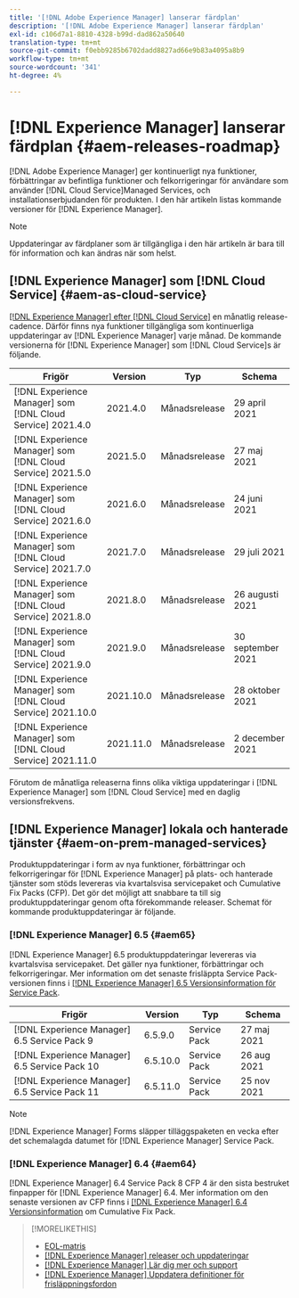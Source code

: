```yaml
---
title: '[!DNL Adobe Experience Manager] lanserar färdplan'
description: '[!DNL Adobe Experience Manager] lanserar färdplan'
exl-id: c106d7a1-8810-4328-b99d-dad862a50640
translation-type: tm+mt
source-git-commit: f0ebb9285b6702dadd8827ad66e9b83a4095a8b9
workflow-type: tm+mt
source-wordcount: '341'
ht-degree: 4%

---
```


# [!DNL Experience Manager] lanserar färdplan  {#aem-releases-roadmap}

[!DNL Adobe Experience Manager] ger kontinuerligt nya funktioner, förbättringar av befintliga funktioner och felkorrigeringar för användare som använder  [!DNL Cloud Service]Managed Services, och installationserbjudanden för produkten. I den här artikeln listas kommande versioner för [!DNL Experience Manager].

>[!NOTE]
>
>Uppdateringar av färdplaner som är tillgängliga i den här artikeln är bara till för information och kan ändras när som helst.

## [!DNL Experience Manager] som  [!DNL Cloud Service] {#aem-as-cloud-service}

[[!DNL Experience Manager] efter  [!DNL Cloud Service]](https://experienceleague.adobe.com/docs/experience-manager-cloud-service/release-notes/home.html) en månatlig release-cadence. Därför finns nya funktioner tillgängliga som kontinuerliga uppdateringar av [!DNL Experience Manager] varje månad. De kommande versionerna för [!DNL Experience Manager] som [!DNL Cloud Service]s är följande.

| Frigör | Version | Typ | Schema |
|---|---|---|---|
| [!DNL Experience Manager] som  [!DNL Cloud Service] 2021.4.0 | 2021.4.0 | Månadsrelease | 29 april 2021 |
| [!DNL Experience Manager] som  [!DNL Cloud Service] 2021.5.0 | 2021.5.0 | Månadsrelease | 27 maj 2021 |
| [!DNL Experience Manager] som  [!DNL Cloud Service] 2021.6.0 | 2021.6.0 | Månadsrelease | 24 juni 2021 |
| [!DNL Experience Manager] som  [!DNL Cloud Service] 2021.7.0 | 2021.7.0 | Månadsrelease | 29 juli 2021 |
| [!DNL Experience Manager] som  [!DNL Cloud Service] 2021.8.0 | 2021.8.0 | Månadsrelease | 26 augusti 2021 |
| [!DNL Experience Manager] som  [!DNL Cloud Service] 2021.9.0 | 2021.9.0 | Månadsrelease | 30 september 2021 |
| [!DNL Experience Manager] som  [!DNL Cloud Service] 2021.10.0 | 2021.10.0 | Månadsrelease | 28 oktober 2021 |
| [!DNL Experience Manager] som  [!DNL Cloud Service] 2021.11.0 | 2021.11.0 | Månadsrelease | 2 december 2021 |

Förutom de månatliga releaserna finns olika viktiga uppdateringar i [!DNL Experience Manager] som [!DNL Cloud Service] med en daglig versionsfrekvens.

## [!DNL Experience Manager] lokala och hanterade tjänster  {#aem-on-prem-managed-services}

Produktuppdateringar i form av nya funktioner, förbättringar och felkorrigeringar för [!DNL Experience Manager] på plats- och hanterade tjänster som stöds levereras via kvartalsvisa servicepaket och Cumulative Fix Packs (CFP). Det gör det möjligt att snabbare ta till sig produktuppdateringar genom ofta förekommande releaser. Schemat för kommande produktuppdateringar är följande.

### [!DNL Experience Manager] 6.5  {#aem65}

[!DNL Experience Manager] 6.5 produktuppdateringar levereras via kvartalsvisa servicepaket. Det gäller nya funktioner, förbättringar och felkorrigeringar. Mer information om det senaste frisläppta Service Pack-versionen finns i [[!DNL Experience Manager] 6.5 Versionsinformation för Service Pack](https://experienceleague.adobe.com/docs/experience-manager-65/release-notes/service-pack/sp-release-notes.html).

| Frigör | Version | Typ | Schema |
|---|---|---|---|
| [!DNL Experience Manager] 6.5 Service Pack 9 | 6.5.9.0 | Service Pack | 27 maj 2021 |
| [!DNL Experience Manager] 6.5 Service Pack 10 | 6.5.10.0 | Service Pack | 26 aug 2021 |
| [!DNL Experience Manager] 6.5 Service Pack 11 | 6.5.11.0 | Service Pack | 25 nov 2021 |

>[!NOTE]
>
>[!DNL Experience Manager] Forms släpper tilläggspaketen en vecka efter det schemalagda datumet för  [!DNL Experience Manager] Service Pack.

### [!DNL Experience Manager] 6.4  {#aem64}

[!DNL Experience Manager] 6.4 Service Pack 8 CFP 4 är den sista bestruket finpapper för  [!DNL Experience Manager] 6.4. Mer information om den senaste versionen av CFP finns i  [[!DNL Experience Manager] 6.4 Versionsinformation](https://experienceleague.adobe.com/docs/experience-manager-64/release-notes/cfp-release-notes.html) om Cumulative Fix Pack.

>[!MORELIKETHIS]
>
>* [EOL-matris](https://helpx.adobe.com/support/programs/eol-matrix.html)
>* [[!DNL Experience Manager] releaser och uppdateringar](https://helpx.adobe.com/experience-manager/aem-releases-updates.html)
>* [[!DNL Experience Manager] Lär dig mer och support](https://helpx.adobe.com/support/experience-manager.html)
>* [[!DNL Experience Manager] Uppdatera definitioner för frisläppningsfordon](/help/update-release-vehicle-definitions.md)

